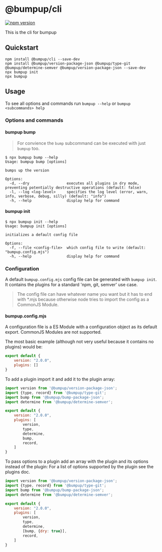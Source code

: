 # @bumpup/cli
[![npm version](https://badge.fury.io/js/%40bumpup%2Fcli.svg)](https://badge.fury.io/js/%40bumpup%2Fcli)

This is the cli for bumpup

## Quickstart 
```shell script
npm install @bumpup/cli --save-dev
npm install @bumpup/version-package-json @bumpup/type-git @bumpup/determine-semver @bumpup/version-package-json --save-dev
npx bumpup init
npx bumpup
```

## Usage
To see all options and commands run `bumpup --help` or `bumpup <subcommands> help`

### Options and commands
#### bumpup bump
> For convience the `bump` subcommand can be executed with just `bumpup` too.

```shell script
$ npx bumpup bump --help
Usage: bumpup bump [options]

bumps up the version

Options:
  -d, --dry                 executes all plugins in dry mode, preventing potentially destructive operations (default: false)
  -l, --log <log-level>     specifies the log level (error, warn, info, verbose, debug, silly) (default: "info")
  -h, --help                display help for command
```

#### bumpup init

```shell script
$ npx bumpup init --help
Usage: bumpup init [options]

initializes a default config file

Options:
  -f, --file <config-file>  which config file to write (default: "bumpup.config.mjs")
  -h, --help                display help for command
```
### Configuration
A default `bumpup.config.mjs` config file can be generated with `bumpup init`. It contains the plugins for a standard
'npm, git, semver' use case.

> The config file can have whatever name you want but it has to end with *.mjs because otherwise node tries to import 
> the config as a CommonJS Module.

#### bumpup.config.mjs
A configuration file is a ES Module with a configuration object as its default export. CommonJS Modules are not supported.

The most basic example (although not very useful because it contains no plugins) would be: 
```js
export default {
    version: "2.0.0",
    plugins: []
}
```

To add a plugin import it and add it to the plugin array:

```js
import version from '@bumpup/version-package-json';
import {type, record} from '@bumpup/type-git';
import bump from '@bumpup/bump-package-json';
import determine from '@bumpup/determine-semver';

export default {
    version: "2.0.0",
    plugins: [
        version,
        type,
        determine,
        bump,
        record,
    ]
}
```

To pass options to a plugin add an array with the plugin and its options instead of the plugin:
For a list of options supported by the plugin see the plugins doc. 

```js
import version from '@bumpup/version-package-json';
import {type, record} from '@bumpup/type-git';
import bump from '@bumpup/bump-package-json';
import determine from '@bumpup/determine-semver';

export default {
    version: "2.0.0",
    plugins: [
        version,
        type,
        determine,
        [bump, {dry: true}],
        record,
    ]
}
```